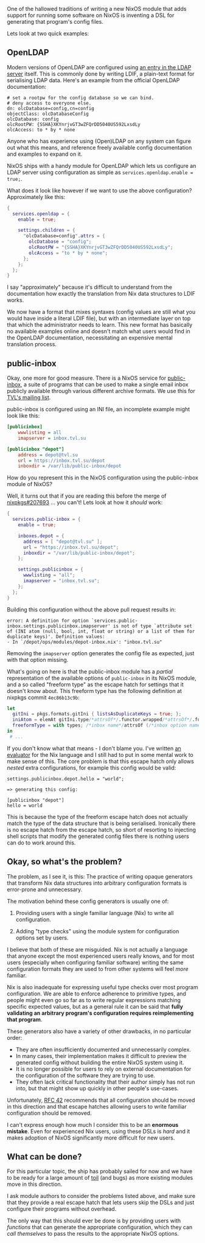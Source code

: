 One of the hallowed traditions of writing a new NixOS module that adds support
for running some software on NixOS is inventing a DSL for generating that
program's config files.

Lets look at two quick examples:

## OpenLDAP

Modern versions of OpenLDAP are configured using [an entry in the LDAP
server][slapd-config] itself. This is commonly done by writing LDIF, a
plain-text format for serialising LDAP data. Here's an example from the official
OpenLDAP documentation:

```
# set a rootpw for the config database so we can bind.
# deny access to everyone else.
dn: olcDatabase=config,cn=config
objectClass: olcDatabaseConfig
olcDatabase: config
olcRootPW: {SSHA}XKYnrjvGT3wZFQrDD5040US592LxsdLy
olcAccess: to * by * none
```

Anyone who has experience using (Open)LDAP on any system can figure out what
this means, and reference freely available config documentation and examples to
expand on it.

NixOS ships with a handy module for OpenLDAP which lets us configure an LDAP
server using configuration as simple as `services.openldap.enable = true;`.

What does it look like however if we want to use the above configuration?
Approximately like this:

```nix
{
  services.openldap = {
    enable = true;

    settings.children = {
      "olcDatabase=config".attrs = {
        olcDatabase = "config";
        olcRootPW = "{SSHA}XKYnrjvGT3wZFQrDD5040US592LxsdLy";
        olcAccess = "to * by * none";
      };
    };
  };
}
```

I say "approximately" because it's difficult to understand from the
documentation how exactly the translation from Nix data structures to LDIF
works.

We now have a format that mixes syntaxes (config values are still what you would
have inside a literal LDIF file), but with an intermediate layer on top that
which the administrator needs to learn. This new format has basically no
available examples online and doesn't match what users would find in the
OpenLDAP documentation, necessitating an expensive mental translation process.

## public-inbox

Okay, one more for good measure. There is a NixOS service for [public-inbox][],
a suite of programs that can be used to make a single email inbox publicly
available through various different archive formats. We use this for [TVL's
mailing list][tvl-inbox].

public-inbox is configured using an INI file, an incomplete example might look
like this:

```ini
[publicinbox]
	wwwlisting = all
	imapserver = inbox.tvl.su

[publicinbox "depot"]
	address = depot@tvl.su
	url = https://inbox.tvl.su/depot
	inboxdir = /var/lib/public-inbox/depot
```

How do you represent this in the NixOS configuration using the public-inbox
module of NixOS?

Well, it turns out that if you are reading this before the merge of
[nixpkgs#207693][] ... you can't! Lets look at how it *should* work:

```nix
{
  services.public-inbox = {
    enable = true;

    inboxes.depot = {
      address = [ "depot@tvl.su" ];
      url = "https://inbox.tvl.su/depot";
      inboxdir = "/var/lib/public-inbox/depot";
    };

    settings.publicinbox = {
      wwwlisting = "all";
      imapserver = "inbox.tvl.su";
    };
  };
}
```

Building this configuration without the above pull request results in:

```
error: A definition for option `services.public-inbox.settings.publicinbox.imapserver' is not of type `attribute set of (INI atom (null, bool, int, float or string) or a list of them for duplicate keys)'. Definition values:
- In `/depot/ops/modules/depot-inbox.nix': "inbox.tvl.su"
```

Removing the `imapserver` option generates the config file as expected, just
with that option missing.

What's going on here is that the public-inbox module has a *partial*
representation of the available options of `public-inbox` in its NixOS module,
and a so called "freeform type" as the escape hatch for settings that it doesn't
know about. This freeform type has the following definition at nixpkgs commit
`4ec86b13c9b`:

```nix
let
  gitIni = pkgs.formats.gitIni { listsAsDuplicateKeys = true; };
  iniAtom = elemAt gitIni.type/*attrsOf*/.functor.wrapped/*attrsOf*/.functor.wrapped/*either*/.functor.wrapped 0;
  freeformType = with types; /*inbox name*/attrsOf (/*inbox option name*/attrsOf /*inbox option value*/iniAtom);
in
 # ...
```

If you don't know what that means - I don't blame you. I've written [an
evaluator][] for the Nix language and I still had to put in some mental work to
make sense of this. The core problem is that this escape hatch only allows
*nested* extra configurations, for example this config would be valid:

```
settings.publicinbox.depot.hello = "world";

=> generating this config:

[publicinbox "depot"]
hello = world
```

This is because the type of the freeform escape hatch does not actually match
the type of the data structure that is being serialised. Ironically there is no
escape hatch from the escape hatch, so short of resorting to injecting shell
scripts that modify the generated config files there is nothing users can do to
work around this.

## Okay, so what's the problem?

The problem, as I see it, is this: The practice of writing opaque generators
that transform Nix data structures into arbitrary configuration formats is
error-prone and unnecessary.

The motivation behind these config generators is usually one of:

1. Providing users with a single familiar language (Nix) to write all
   configuration.

2. Adding "type checks" using the module system for configuration options set by
   users.

I believe that both of these are misguided. Nix is not actually a language that
anyone except the most experienced users really knows, and for most users
(especially when configuring familiar software) writing the same configuration
formats they are used to from other systems will feel *more* familiar.

Nix is also inadequate for expressing useful type checks over most program
configuration. We are able to enforce adherence to primitive types, and people
might even go so far as to write regular expressions matching specific expected
values, but as a general rule it can be said that **fully validating an
arbitrary program's configuration requires reimplementing that program**.

These generators also have a variety of other drawbacks, in no particular order:

* They are often insufficiently documented and unnecessarily complex.
* In many cases, their implementation makes it difficult to preview the
  generated config without building the entire NixOS system using it.
* It is no longer possible for users to rely on external documentation for the
  configuration of the software they are trying to use.
* They often lack critical functionality that their author simply has not run
  into, but that might show up quickly in other people's use-cases.

Unfortunately, [RFC 42][rfc42] recommends that all configuration should be moved
in this direction and that escape hatches allowing users to write familiar
configuration should be removed.

I can't express enough how much I consider this to be an **enormous mistake**.
Even for experienced Nix users, using these DSLs is *hard* and it makes adoption
of NixOS significantly more difficult for new users.

## What can be done?

For this particular topic, the ship has probably sailed for now and we have to
be ready for a large amount of [toil][] (and bugs) as more existing modules move
in this direction.

I ask module authors to consider the problems listed above, and make sure that
they provide a real escape hatch that lets users skip the DSLs and just
configure their programs without overhead.

The only way that this should ever be done is by providing users with
*functions* that can generate the appropriate configuration, which they can
*call themselves* to pass the results to the appropriate NixOS options.

[slapd-config]: https://www.openldap.org/doc/admin24/slapdconf2.html
[public-inbox]: https://public-inbox.org/README.html
[tvl-inbox]: https://inbox.tvl.su/depot
[nixpkgs#207693]: https://github.com/NixOS/nixpkgs/pull/207693
[an evaluator]: https://tvixbolt.tvl.su
[rfc42]: https://github.com/NixOS/rfcs/blob/master/rfcs/0042-config-option.md
[toil]: https://sre.google/sre-book/eliminating-toil/
